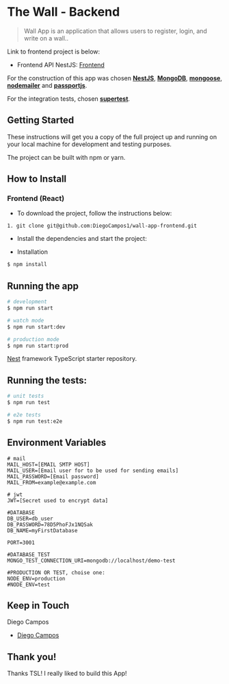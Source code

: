 # The Wall - Backend

> Wall App is an application that allows users to register, login, and write on a wall..

Link to frontend project is below:

* Frontend API NestJS: [Frontend](https://github.com/DiegoCampos1/wall-app-frontend)

For the construction of this app was chosen **[NestJS](http://nestjs.com/)**, **[MongoDB](https://www.mongodb.com/)**, **[mongoose](https://mongoosejs.com/)**, **[nodemailer](https://nodemailer.com/about/)** and **[passportjs](http://www.passportjs.org/packages/passport-jwt/)**.

For the integration tests, chosen **[supertest](https://www.npmjs.com/package/supertest)**.

## Getting Started

These instructions will get you a copy of the full project up and running on your local machine for development and testing purposes.

The project can be built with npm or yarn.

## How to Install

### Frontend (React)

* To download the project, follow the instructions below:

```
1. git clone git@github.com:DiegoCampos1/wall-app-frontend.git
```

* Install the dependencies and start the project:


* Installation

```bash
$ npm install
```

## Running the app

```bash
# development
$ npm run start

# watch mode
$ npm run start:dev

# production mode
$ npm run start:prod
```
[Nest](https://github.com/nestjs/nest) framework TypeScript starter repository.

## Running the tests:

```bash
# unit tests
$ npm run test

# e2e tests
$ npm run test:e2e
```

## Environment Variables
```
# mail
MAIL_HOST=[EMAIL SMTP HOST]
MAIL_USER=[Email user for to be used for sending emails]
MAIL_PASSWORD=[Email password]
MAIL_FROM=example@example.com

# jwt
JWT=[Secret used to encrypt data]

#DATABASE
DB_USER=db_user
DB_PASSWORD=78D5PhoFJx1NQSak
DB_NAME=myFirstDatabase

PORT=3001

#DATABASE_TEST
MONGO_TEST_CONNECTION_URI=mongodb://localhost/demo-test

#PRODUCTION OR TEST, choise one:
NODE_ENV=production
#NODE_ENV=test

```
## Keep in Touch

Diego Campos
* [Diego Campos](mailto:diegodiko05@gmail.com)


## Thank you!

Thanks TSL! I really liked to build this App!
